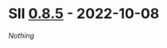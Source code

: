 # Sll [0.8.5] - 2022-10-08

*Nothing*

[0.8.5]: https://github.com/sl-lang/sll/compare/sll-v0.8.4...sll-v0.8.5
